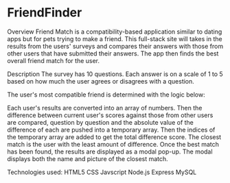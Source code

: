 # FriendFinder
Overview
Friend Match is a compatibility-based application similar to dating apps but for pets trying to make a friend. This full-stack site will takes in the results from the users' surveys and compares their answers with those from other users that have submitted their answers. The app then finds the best overall friend match for the user.

Description
The survey has 10 questions. Each answer is on a scale of 1 to 5 based on how much the user agrees or disagrees with a question.

The user's most compatible friend is determined with the logic below:

Each user's results are converted into an array of numbers.
Then the difference between current user's scores against those from other users are compared, question by question and the absolute value of the difference of each are pushed into a temporary array.
Then the indices of the temporary array are added to get the total difference score.
The closest match is the user with the least amount of difference.
Once the best match has been found, the results are displayed as a modal pop-up. The modal displays both the name and picture of the closest match.

Technologies used:
HTML5
CSS
Javscript
Node.js
Express
MySQL